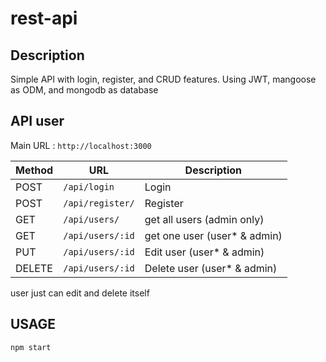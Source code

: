 # rest-api

## Description

Simple API with login, register, and CRUD features. Using JWT, mangoose as ODM, and mongodb as database

## API user

Main URL : ```http://localhost:3000```

Method |URL | Description
------------ |------------ | -------------
POST | ```/api/login``` | Login
POST | ```/api/register/``` | Register
GET | ```/api/users/``` | get all users (admin only)
GET | ```/api/users/:id``` | get one user (user* & admin)
PUT | ```/api/users/:id``` | Edit user (user* & admin)
DELETE | ```/api/users/:id``` | Delete user (user* & admin)

user just can edit and delete itself

## USAGE

```
npm start
```
